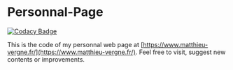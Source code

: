 # Personnal-Page
[![Codacy Badge](https://api.codacy.com/project/badge/Grade/51d8934c3ab94c148d557f05e44fd32f)](https://app.codacy.com/app/matthieu.vergne/Personnal-Page?utm_source=github.com&utm_medium=referral&utm_content=matthieu-vergne/Personnal-Page&utm_campaign=Badge_Grade_Dashboard)

This is the code of my personnal web page at [https://www.matthieu-vergne.fr/](https://www.matthieu-vergne.fr/).
Feel free to visit, suggest new contents or improvements.
